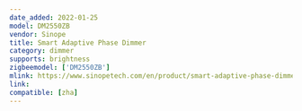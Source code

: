 ```yaml
---
date_added: 2022-01-25
model: DM2550ZB
vendor: Sinope
title: Smart Adaptive Phase Dimmer
category: dimmer
supports: brightness
zigbeemodel: ['DM2550ZB']
mlink: https://www.sinopetech.com/en/product/smart-adaptive-phase-dimmer/
link: 
compatible: [zha]
---
```

